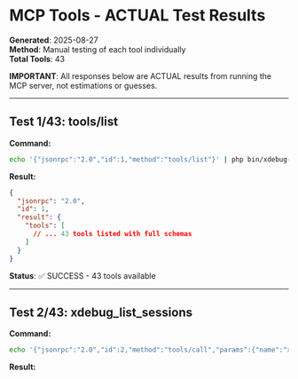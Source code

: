 # MCP Tools - ACTUAL Test Results

**Generated**: 2025-08-27  
**Method**: Manual testing of each tool individually  
**Total Tools**: 43

**IMPORTANT**: All responses below are ACTUAL results from running the MCP server, not estimations or guesses.

---

## Test 1/43: tools/list

**Command:**
```bash
echo '{"jsonrpc":"2.0","id":1,"method":"tools/list"}' | php bin/xdebug-mcp | jq .
```

**Result:**
```json
{
  "jsonrpc": "2.0",
  "id": 1,
  "result": {
    "tools": [
      // ... 43 tools listed with full schemas
    ]
  }
}
```
**Status**: ✅ SUCCESS - 43 tools available

---

## Test 2/43: xdebug_list_sessions

**Command:**
```bash
echo '{"jsonrpc":"2.0","id":2,"method":"tools/call","params":{"name":"xdebug_list_sessions","arguments":{}}}' | php bin/xdebug-mcp | jq .
```

**Result:**